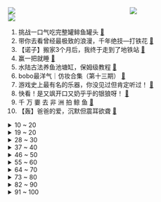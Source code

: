 <div >
	<a style="float:left;width:55%;" href = "https://github.com/anuraghazra/github-readme-stats">
	 <img src = "https://github-readme-stats.vercel.app/api?username=iuuuuuaena&theme=buefy&show_icons=true"/>
	</a>
	<a  style="float:right;width:45%" href = "https://github.com/anuraghazra/github-readme-stats">
	 <img  src="https://github-readme-stats.vercel.app/api/top-langs/?username=anuraghazra&layout=compact"/>
	</a>
	</div>

[![](https://img.shields.io/badge/jxd-@jxdgogogo.xyz-yellowgreen.svg)](https://www.jxdgogogo.xyz)<br>
1. 挑战一口气吃完整罐鲱鱼罐头 [:link:](//www.bilibili.com/video/BV1tj411D77Q) <br>
2. 带你去看曾经最极致的浪漫，千年绝技—打铁花 [:link:](//www.bilibili.com/video/BV1Wk4y1H7gZ) <br>
3. 【诺子】搬家3个月后，我终于走到了地铁站 [:link:](//www.bilibili.com/video/BV1Mz4y1v71x) <br>
4. 赢一把就睡 [:link:](//www.bilibili.com/video/BV1Bk4y1M78K) <br>
5. 水陆古法养鱼池塘缸，保姆级教程 [:link:](//www.bilibili.com/video/BV1Bg4y1K7yC) <br>
6. bobo最洋气｜仿妆合集（第十三期） [:link:](//www.bilibili.com/video/BV18a4y1w7Ub) <br>
7. 游戏史上最有名的乐器，你没见过但肯定听过！ [:link:](//www.bilibili.com/video/BV1ZP411i7G8) <br>
8. 快看！是又飒开口又奶乎乎的银狼呀！ [:link:](//www.bilibili.com/video/BV1zh411T7VP) <br>
9. 千 万 嫑 去 非 洲 拍 鲸 鱼 [:link:](//www.bilibili.com/video/BV17M4y1n7KB) <br>
10. 【轰】爸爸的爱，沉默但震耳欲聋 [:link:](//www.bilibili.com/video/BV1Ch4y1X78A) <br>
<details>
<summary>10 ~ 20</summary>

11. 如 此 暴 打 [:link:](//www.bilibili.com/video/BV1Vj411D7Zj) <br>
12. 超越时代的神作！中国第一部电视喜剧！《编辑部的故事》P1 [:link:](//www.bilibili.com/video/BV1BX4y147Ab) <br>
13. 很多网友人还怪好的勒，要往前看，生活都会越来越好的。 [:link:](//www.bilibili.com/video/BV1Az4y1v7uS) <br>
14. 稀里糊涂生了个娃！时隔四年，德国公婆和爸妈终见面！ [:link:](//www.bilibili.com/video/BV1Dz4y1e7P7) <br>
15. 捡到没断奶的猫怎么养？七年猫舍繁育人分享 [:link:](//www.bilibili.com/video/BV16M4y1n7Ht) <br>
16. 猫 和 老 鼠 2.0 [:link:](//www.bilibili.com/video/BV1yP411i79g) <br>
17. 论大学生如何与心仪对象搭讪 [:link:](//www.bilibili.com/video/BV1Su411h798) <br>
18. 我反反复复！我梅开二度！ [:link:](//www.bilibili.com/video/BV1gk4y1H7fv) <br>
19. 我的朋友，是个话痨。 [:link:](//www.bilibili.com/video/BV1Am4y1e78z) <br>
</details>
<details>
<summary>19 ~ 20</summary>

20. 躺平圣地？ 700元/月的海景房两个月体验分享，优缺点明显 [:link:](//www.bilibili.com/video/BV1Uh411N7Us) <br>
21. 他有两个好爸爸，一个穷一个富，让他明白一个抉择就会影响一生，电影《布朗克斯的故事》 [:link:](//www.bilibili.com/video/BV1Fh4y1G7sx) <br>
22. 小狗沉浸式SPA！ [:link:](//www.bilibili.com/video/BV1UV4y117Us) <br>
23. 【医学博士】发生关系前，如何判断对方有无性病？| 发生关系后，多久可以排除自己得了性病？ [:link:](//www.bilibili.com/video/BV15g4y1K7dX) <br>
24. 干嘛 如果你愿意 我们可以一直亲… [:link:](//www.bilibili.com/video/BV1Pj411D7Gu) <br>
25. 毕业锐评985母校，并给教育部门一点微小的建议 [:link:](//www.bilibili.com/video/BV1Zs4y1y7aS) <br>
26. 当我爸，成了我同事... [:link:](//www.bilibili.com/video/BV1bM4y1n7Fk) <br>
27. 《一路生花》宋浩老师|毕业典礼 [:link:](//www.bilibili.com/video/BV17u411a7mw) <br>
28. 【花小烙】伤口都长好了为什么非要留个疤？ [:link:](//www.bilibili.com/video/BV1Gg4y1K7h9) <br>
</details>
<details>
<summary>28 ~ 30</summary>

29. 高考卷疯的韩国人 学习真的好拼 [:link:](//www.bilibili.com/video/BV13o4y1P7UP) <br>
30. M C 船 新 版 本 [:link:](//www.bilibili.com/video/BV1jN411r7aZ) <br>
31. 【断网补全计划8】紫微星，蔡徐坤in my room，玉足，包输哥，thinkover，披萨塔尖叫，战损骑士猫，月牙天冲，起猛了，你在听吗，坤坤我是你妈妈，如来 [:link:](//www.bilibili.com/video/BV1eh4y137iD) <br>
32. 《不必正常》 [:link:](//www.bilibili.com/video/BV14M4y1n7GN) <br>
33. NCT DREAM《Broken Melodies》MV [:link:](//www.bilibili.com/video/BV15j411D7J2) <br>
34. 罪恶都市史上最无敌的十辆载具，想要全部拿到难如登天！！！ [:link:](//www.bilibili.com/video/BV1og4y1N7HA) <br>
35. 真人卡牌特效 大乱斗！ [:link:](//www.bilibili.com/video/BV14u411a7Sv) <br>
36. 父母的言传身教：别生。 [:link:](//www.bilibili.com/video/BV1c14y1U7FH) <br>
37. 是谁教海南警方这么拍宣传片的，哈哈哈哈太沙雕了 [:link:](//www.bilibili.com/video/BV1LP411q7ox) <br>
</details>
<details>
<summary>37 ~ 40</summary>

38. 我想骑自行车去冰岛，才半个月就想回家了，来到吉尔吉斯首都终于吃了顿饱饭 [:link:](//www.bilibili.com/video/BV1h14y1m76u) <br>
39. 年轻人必看！变质的食物别乱吃！ [:link:](//www.bilibili.com/video/BV1bV4y1m7Lc) <br>
40. 哎嘿 我是不是猜到了什么？ 我推的孩子 黑川赤音 黑川茜COS [:link:](//www.bilibili.com/video/BV1qj411D7k4) <br>
41. 秦始皇知道你有这手艺都得坚持到现在！ [:link:](//www.bilibili.com/video/BV1Du411h7it) <br>
42. 年少时爱慕的少年，死在了她最爱他的那年 [:link:](//www.bilibili.com/video/BV1jP411q7j8) <br>
43. 【扒】氰化秀封神一集：生活欺骗了我，我却一步步成为神明！《氰化欢乐秀》之从人到神 [:link:](//www.bilibili.com/video/BV1cV4y127Bv) <br>
44. 《知止》 [:link:](//www.bilibili.com/video/BV1Rm4y1Y7Tj) <br>
45. 对这个世界说句 谢谢 [:link:](//www.bilibili.com/video/BV15o4y1K7wa) <br>
46. 胡歌怎么也没想到，自己的一个善举却保住了礼仪小姐的工作，最后那句话激励了很多人吧 [:link:](//www.bilibili.com/video/BV1Mo4y1E7pY) <br>
</details>
<details>
<summary>46 ~ 50</summary>

47. 《父与子》漫画竟能教你当爹？真的惊了！ [:link:](//www.bilibili.com/video/BV11h4y137cf) <br>
48. 上帝说，怕什么就来什么 [:link:](//www.bilibili.com/video/BV1So4y1A7kW) <br>
49. 富豪被困海上7天7夜，自制淡水装置极限求生 [:link:](//www.bilibili.com/video/BV12M4y1n7jm) <br>
50. 全妆跟练 新手快来 [:link:](//www.bilibili.com/video/BV1Sz4y1e7KC) <br>
51. 38岁985哲学硕士：上千份简历无人问津 做道士都超龄…… [:link:](//www.bilibili.com/video/BV1yz4y1e72b) <br>
52. 《人参果》 [:link:](//www.bilibili.com/video/BV1vh4y137tT) <br>
53. 商家拒绝出餐 [:link:](//www.bilibili.com/video/BV1zh4y137yN) <br>
54. 【STN快报第七季20】和你们这帮有爹有妈的人在一起怎么当好传统刺客？ [:link:](//www.bilibili.com/video/BV1eM4y1n7YK) <br>
55. 父子一场，大都这样 [:link:](//www.bilibili.com/video/BV1Gm4y1i7sR) <br>
</details>
<details>
<summary>55 ~ 60</summary>

56. 交警：朋友，你要老婆不要？ [:link:](//www.bilibili.com/video/BV1qh4y137Mn) <br>
57. 干爷爷的活让爷爷无活可干 [:link:](//www.bilibili.com/video/BV1oV4y1178W) <br>
58. 25岁生日 爸爸给了我一套房子的钥匙 [:link:](//www.bilibili.com/video/BV1BX4y147Ze) <br>
59. 估计蜱虫就是刺猬身上果子的原型，真正刺猬身上不会扎一堆果子… [:link:](//www.bilibili.com/video/BV1Zh4y137MH) <br>
60. 元芳求职“你用什么武器”“卑职用挂！！” [:link:](//www.bilibili.com/video/BV1bk4y1H7ZW) <br>
61. 工作听歌效率加倍⚡ [:link:](//www.bilibili.com/video/BV1e14y1m7co) <br>
62. 志愿填报？必备概念！切勿盲目？自己负责！【学过石油的语文老师】 [:link:](//www.bilibili.com/video/BV1DX4y147VP) <br>
63. 一年不见 [:link:](//www.bilibili.com/video/BV1Y14y1S7c3) <br>
64. 两年时间，我在家拍到了原子！ [:link:](//www.bilibili.com/video/BV1TN411r7jG) <br>
</details>
<details>
<summary>64 ~ 70</summary>

65. 奔跑吧…少年 [:link:](//www.bilibili.com/video/BV19g4y1N7Ui) <br>
66. 画的很好，下次别画了 [:link:](//www.bilibili.com/video/BV1Mj411X733) <br>
67. “他编织了世上最大的谎言 只为守护最初的童真” [:link:](//www.bilibili.com/video/BV1BX4y1477Y) <br>
68. 探秘迪拜最贵餐厅！造价15亿美元！在828米高空吃饭！什么体验？ [:link:](//www.bilibili.com/video/BV1MN411r76q) <br>
69. Tony这个行为真的是砂纸擦屁股啊 [:link:](//www.bilibili.com/video/BV1RW4y1Q77e) <br>
70. 大 清 拯 救 计 划 [:link:](//www.bilibili.com/video/BV1oM4y1J7EA) <br>
71. 广西水果自由之《灵山荔 甜蜜蜜》 [:link:](//www.bilibili.com/video/BV1Co4y1A7oy) <br>
72. 一个视频让小白玩懂香辛料，十一个家常必备香料全攻略 [:link:](//www.bilibili.com/video/BV19h411N76V) <br>
73. 给铁板烧自助餐师傅狠狠上一课 [:link:](//www.bilibili.com/video/BV1Xs4y1y7hH) <br>
</details>
<details>
<summary>73 ~ 80</summary>

74. 强卡仙人！挑战9W元通关美食大战老鼠第二季！#7 [:link:](//www.bilibili.com/video/BV18c411M7ZS) <br>
75. 青岛大学2023届毕业典礼暖场歌曲串烧来了 [:link:](//www.bilibili.com/video/BV15m4y1i7mb) <br>
76. 《第七史诗》今日公测，来场振奋人心的启程吧！ [:link:](//www.bilibili.com/video/BV1Uh4y1X7Ck) <br>
77. 7天一人食便当&20个简单有趣的小食谱～ [:link:](//www.bilibili.com/video/BV1hk4y1M7Rt) <br>
78. 谁是中亚最脆弱的国家？【中亚五国01丨吉尔吉斯斯坦】 [:link:](//www.bilibili.com/video/BV1Ro4y1A7DJ) <br>
79. 志愿填报？收藏好这些信息渠道，避免被坑被骗！ [:link:](//www.bilibili.com/video/BV1vu411a7qs) <br>
80. “我叹那张三心中，毫无悔意” [:link:](//www.bilibili.com/video/BV1Yg4y1K787) <br>
81. 写字一定要用笔吗？ [:link:](//www.bilibili.com/video/BV1YM4y1n7KB) <br>
82. 这诚意！NMIXX台北演唱会唱中文《想见你》！ [:link:](//www.bilibili.com/video/BV19W4y1Q7Pa) <br>
</details>
<details>
<summary>82 ~ 90</summary>

83. 专业选手禁止参赛！1000公里来武汉参加串串比赛，却无缘决赛 [:link:](//www.bilibili.com/video/BV1Lz4y1H73W) <br>
84. 亚运会征途(×)解说的救赎(√) [:link:](//www.bilibili.com/video/BV1Vo4y1K75Z) <br>
85. 挑战蒙古摔跤 [:link:](//www.bilibili.com/video/BV1Hj411D7SY) <br>
86. 摆 烂 宣 传 片 [:link:](//www.bilibili.com/video/BV13s4y117ZD) <br>
87. 假 如 当 父 母 要 考 证 [:link:](//www.bilibili.com/video/BV1xu411a7aF) <br>
88. 【3D动画】爆肝30天，手K18700帧复刻一集海绵宝宝 [:link:](//www.bilibili.com/video/BV1WW4y1Q71y) <br>
89. 用这条鱼堵住周淑怡的嘴！！ [:link:](//www.bilibili.com/video/BV1qh411T7j6) <br>
90. 世界破破烂烂，小动物们缝缝补补 [:link:](//www.bilibili.com/video/BV1As4y117Xb) <br>
91. 当你的老师cos成你推，来高中接你放学是什么体验？ [:link:](//www.bilibili.com/video/BV1d14y1m78y) <br>
</details>
<details>
<summary>91 ~ 100</summary>

92. 仅仅1000抽，让主播内疚一辈子！！ [:link:](//www.bilibili.com/video/BV1dh4y1X7zN) <br>
93. 这个单主有点东西…… [:link:](//www.bilibili.com/video/BV13u411a7gE) <br>
94. 某些人就是喜欢看情侣吵架是吧 [:link:](//www.bilibili.com/video/BV1xP411q7bx) <br>
95. 大学生必唱曲目《室友下头记》 [:link:](//www.bilibili.com/video/BV1Bg4y1K7qy) <br>
96. 【2023届毕设动画】ᏕᎷᎥᏝᏋ ᎷᏗᏕᏦ｜她的陨落，让我察觉到我所身处的噩梦【第五届寻光小宇宙奖】 [:link:](//www.bilibili.com/video/BV1Cu411h76L) <br>
97. 日子过得太舒服，给自己找点罪受 [:link:](//www.bilibili.com/video/BV1zj411D7Yg) <br>
98. 时隔4年回母校南开，这次再也不社恐了 [:link:](//www.bilibili.com/video/BV1Yc411M7cb) <br>
99. 大热天千万不要捂太实，因为一不小心就暑了！ [:link:](//www.bilibili.com/video/BV16o4y177mN) <br>
100. 试吃一条日本角鲨，出锅后把我惊到了，完全不像鲨鱼肉 [:link:](//www.bilibili.com/video/BV1bg4y1K7oG) <br>
</details>
